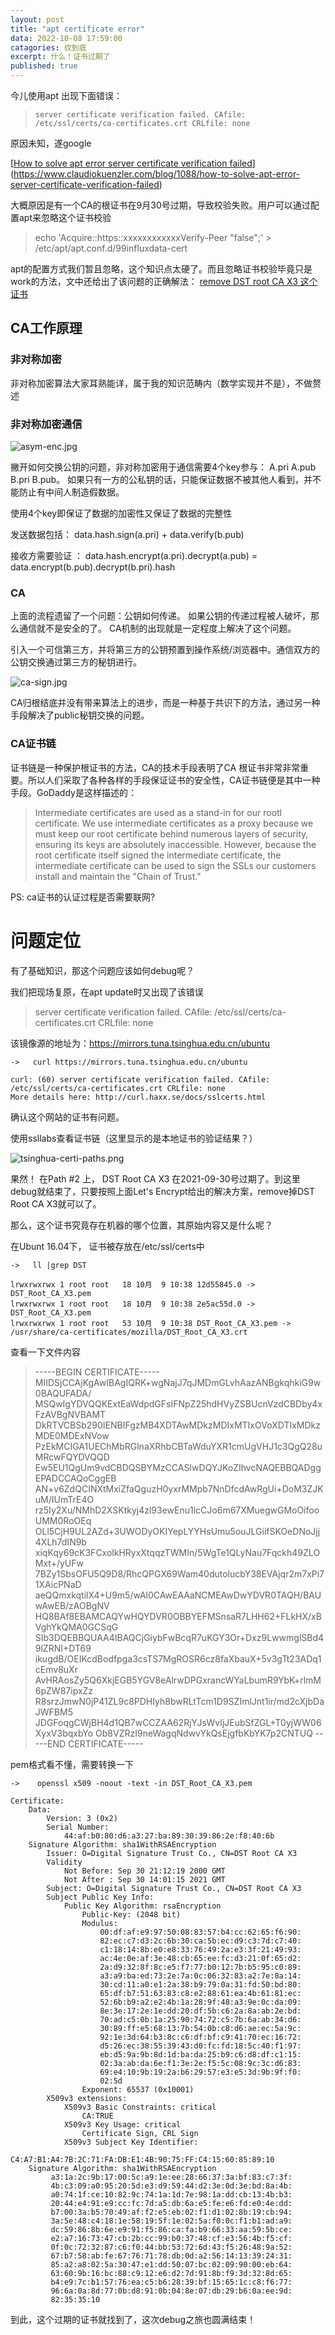 ```yaml
---
layout: post
title: "apt certificate error"
data: 2022-10-08 17:59:00
catagories: 纹到底
excerpt: 什么！证书过期了
published: true
---
```


今儿使用apt 出现下面错误：

> ```shell
> server certificate verification failed. CAfile: /etc/ssl/certs/ca-certificates.crt CRLfile: none
> ```

原因未知，遂google

[[How to solve apt error server certificate verification failed](https://www.claudiokuenzler.com/blog/1088/how-to-solve-apt-error-server-certificate-verification-failed)](https://www.claudiokuenzler.com/blog/1088/how-to-solve-apt-error-server-certificate-verification-failed)

大概原因是有一个CA的根证书在9月30号过期，导致校验失败。用户可以通过配置apt来忽略这个证书校验

> echo 'Acquire::https::xxxxxxxxxxxxVerify-Peer "false";' > /etc/apt/apt.conf.d/99influxdata-cert

apt的配置方式我们暂且忽略，这个知识点太硬了。而且忽略证书校验毕竟只是work的方法，文中还给出了该问题的正确解法： [remove DST root CA X3 这个证书](https://www.claudiokuenzler.com/blog/1135/lets-encrypt-root-ca-expired-git-server-certificate-verification-failed-x3)

## CA工作原理

### 非对称加密

非对称加密算法大家耳熟能详，属于我的知识范畴内（数学实现并不是），不做赘述

### 非对称加密通信

![asym-enc.jpg](https://s2.loli.net/2022/10/08/ImA6KVrxlayzOs9.jpg)

撇开如何交换公钥的问题，非对称加密用于通信需要4个key参与： A.pri  A.pub  B.pri  B.pub。 如果只有一方的公私钥的话，只能保证数据不被其他人看到，并不能防止有中间人制造假数据。

使用4个key即保证了数据的加密性又保证了数据的完整性

发送数据包括：   data.hash.sign(a.pri) + data.verify(b.pub)

接收方需要验证 ： data.hash.encrypt(a.pri).decrypt(a.pub) = data.encrypt(b.pub).decrypt(b.pri).hash

### CA

上面的流程遗留了一个问题：公钥如何传递。 如果公钥的传递过程被人破坏，那么通信就不是安全的了。 CA机制的出现就是一定程度上解决了这个问题。

引入一个可信第三方，并将第三方的公钥预置到操作系统/浏览器中。通信双方的公钥交换通过第三方的秘钥进行。

![ca-sign.jpg](https://s2.loli.net/2022/10/08/x9HlfEq1Du8ioPe.jpg)

CA归根结底并没有带来算法上的进步，而是一种基于共识下的方法，通过另一种手段解决了public秘钥交换的问题。

### CA证书链

证书链是一种保护根证书的方法，CA的技术手段表明了CA 根证书非常非常重要。所以人们采取了各种各样的手段保证证书的安全性，CA证书链便是其中一种手段。GoDaddy是这样描述的：

> Intermediate certificates are used as a stand-in for our rootl certificate. We use intermediate certificates as a proxy because we must keep our root certificate behind numerous layers of security, ensuring its keys are absolutely inaccessible.
> However, because the root certificate itself signed the intermediate certificate, the intermediate certificate can be used to sign the SSLs our customers install and maintain the "Chain of Trust."

PS: ca证书的认证过程是否需要联网?

# 问题定位

有了基础知识，那这个问题应该如何debug呢？

我们把现场复原，在apt update时又出现了该错误

> server certificate verification failed. CAfile: /etc/ssl/certs/ca-certificates.crt CRLfile: none

该镜像源的地址为：https://mirrors.tuna.tsinghua.edu.cn/ubuntu

```shell
->   curl https://mirrors.tuna.tsinghua.edu.cn/ubuntu

curl: (60) server certificate verification failed. CAfile: /etc/ssl/certs/ca-certificates.crt CRLfile: none
More details here: http://curl.haxx.se/docs/sslcerts.html
```

确认这个网站的证书有问题。

使用ssllabs查看证书链（这里显示的是本地证书的验证结果？）

![tsinghua-certi-paths.png](https://s2.loli.net/2022/10/08/GJqdI3VlYh6jogt.png)

果然！ 在Path #2 上， DST Root CA X3 在2021-09-30号过期了。到这里debug就结束了，只要按照上面Let's Encrypt给出的解决方案，remove掉DST Root CA X3就可以了。

那么，这个证书究竟存在机器的哪个位置，其原始内容又是什么呢？

在Ubunt 16.04下， 证书被存放在/etc/ssl/certs中

```shell
->   ll |grep DST

lrwxrwxrwx 1 root root   18 10月  9 10:38 12d55845.0 -> DST_Root_CA_X3.pem
lrwxrwxrwx 1 root root   18 10月  9 10:38 2e5ac55d.0 -> DST_Root_CA_X3.pem
lrwxrwxrwx 1 root root   53 10月  9 10:38 DST_Root_CA_X3.pem -> /usr/share/ca-certificates/mozilla/DST_Root_CA_X3.crt
```

查看一下文件内容

> -----BEGIN CERTIFICATE-----
> MIIDSjCCAjKgAwIBAgIQRK+wgNajJ7qJMDmGLvhAazANBgkqhkiG9w0BAQUFADA/
> MSQwIgYDVQQKExtEaWdpdGFsIFNpZ25hdHVyZSBUcnVzdCBDby4xFzAVBgNVBAMT
> DkRTVCBSb290IENBIFgzMB4XDTAwMDkzMDIxMTIxOVoXDTIxMDkzMDE0MDExNVow
> PzEkMCIGA1UEChMbRGlnaXRhbCBTaWduYXR1cmUgVHJ1c3QgQ28uMRcwFQYDVQQD
> Ew5EU1QgUm9vdCBDQSBYMzCCASIwDQYJKoZIhvcNAQEBBQADggEPADCCAQoCggEB
> AN+v6ZdQCINXtMxiZfaQguzH0yxrMMpb7NnDfcdAwRgUi+DoM3ZJKuM/IUmTrE4O
> rz5Iy2Xu/NMhD2XSKtkyj4zl93ewEnu1lcCJo6m67XMuegwGMoOifooUMM0RoOEq
> OLl5CjH9UL2AZd+3UWODyOKIYepLYYHsUmu5ouJLGiifSKOeDNoJjj4XLh7dIN9b
> xiqKqy69cK3FCxolkHRyxXtqqzTWMIn/5WgTe1QLyNau7Fqckh49ZLOMxt+/yUFw
> 7BZy1SbsOFU5Q9D8/RhcQPGX69Wam40dutolucbY38EVAjqr2m7xPi71XAicPNaD
> aeQQmxkqtilX4+U9m5/wAl0CAwEAAaNCMEAwDwYDVR0TAQH/BAUwAwEB/zAOBgNV
> HQ8BAf8EBAMCAQYwHQYDVR0OBBYEFMSnsaR7LHH62+FLkHX/xBVghYkQMA0GCSqG
> SIb3DQEBBQUAA4IBAQCjGiybFwBcqR7uKGY3Or+Dxz9LwwmglSBd49lZRNI+DT69
> ikugdB/OEIKcdBodfpga3csTS7MgROSR6cz8faXbauX+5v3gTt23ADq1cEmv8uXr
> AvHRAosZy5Q6XkjEGB5YGV8eAlrwDPGxrancWYaLbumR9YbK+rlmM6pZW87ipxZz
> R8srzJmwN0jP41ZL9c8PDHIyh8bwRLtTcm1D9SZImlJnt1ir/md2cXjbDaJWFBM5
> JDGFoqgCWjBH4d1QB7wCCZAA62RjYJsWvIjJEubSfZGL+T0yjWW06XyxV3bqxbYo
> Ob8VZRzI9neWagqNdwvYkQsEjgfbKbYK7p2CNTUQ
> -----END CERTIFICATE-----

pem格式看不懂，需要转换一下

```shell
->    openssl x509 -noout -text -in DST_Root_CA_X3.pem

Certificate:
    Data:
        Version: 3 (0x2)
        Serial Number:
            44:af:b0:80:d6:a3:27:ba:89:30:39:86:2e:f8:40:6b
    Signature Algorithm: sha1WithRSAEncryption
        Issuer: O=Digital Signature Trust Co., CN=DST Root CA X3
        Validity
            Not Before: Sep 30 21:12:19 2000 GMT
            Not After : Sep 30 14:01:15 2021 GMT
        Subject: O=Digital Signature Trust Co., CN=DST Root CA X3
        Subject Public Key Info:
            Public Key Algorithm: rsaEncryption
                Public-Key: (2048 bit)
                Modulus:
                    00:df:af:e9:97:50:08:83:57:b4:cc:62:65:f6:90:	
                    82:ec:c7:d3:2c:6b:30:ca:5b:ec:d9:c3:7d:c7:40:
                    c1:18:14:8b:e0:e8:33:76:49:2a:e3:3f:21:49:93:
                    ac:4e:0e:af:3e:48:cb:65:ee:fc:d3:21:0f:65:d2:
                    2a:d9:32:8f:8c:e5:f7:77:b0:12:7b:b5:95:c0:89:
                    a3:a9:ba:ed:73:2e:7a:0c:06:32:83:a2:7e:8a:14:
                    30:cd:11:a0:e1:2a:38:b9:79:0a:31:fd:50:bd:80:
                    65:df:b7:51:63:83:c8:e2:88:61:ea:4b:61:81:ec:
                    52:6b:b9:a2:e2:4b:1a:28:9f:48:a3:9e:0c:da:09:
                    8e:3e:17:2e:1e:dd:20:df:5b:c6:2a:8a:ab:2e:bd:
                    70:ad:c5:0b:1a:25:90:74:72:c5:7b:6a:ab:34:d6:
                    30:89:ff:e5:68:13:7b:54:0b:c8:d6:ae:ec:5a:9c:
                    92:1e:3d:64:b3:8c:c6:df:bf:c9:41:70:ec:16:72:
                    d5:26:ec:38:55:39:43:d0:fc:fd:18:5c:40:f1:97:
                    eb:d5:9a:9b:8d:1d:ba:da:25:b9:c6:d8:df:c1:15:
                    02:3a:ab:da:6e:f1:3e:2e:f5:5c:08:9c:3c:d6:83:
                    69:e4:10:9b:19:2a:b6:29:57:e3:e5:3d:9b:9f:f0:
                    02:5d
                Exponent: 65537 (0x10001)
        X509v3 extensions:
            X509v3 Basic Constraints: critical
                CA:TRUE
            X509v3 Key Usage: critical
                Certificate Sign, CRL Sign
            X509v3 Subject Key Identifier: 
                C4:A7:B1:A4:7B:2C:71:FA:DB:E1:4B:90:75:FF:C4:15:60:85:89:10
    Signature Algorithm: sha1WithRSAEncryption
         a3:1a:2c:9b:17:00:5c:a9:1e:ee:28:66:37:3a:bf:83:c7:3f:
         4b:c3:09:a0:95:20:5d:e3:d9:59:44:d2:3e:0d:3e:bd:8a:4b:
         a0:74:1f:ce:10:82:9c:74:1a:1d:7e:98:1a:dd:cb:13:4b:b3:
         20:44:e4:91:e9:cc:fc:7d:a5:db:6a:e5:fe:e6:fd:e0:4e:dd:
         b7:00:3a:b5:70:49:af:f2:e5:eb:02:f1:d1:02:8b:19:cb:94:
         3a:5e:48:c4:18:1e:58:19:5f:1e:02:5a:f0:0c:f1:b1:ad:a9:
         dc:59:86:8b:6e:e9:91:f5:86:ca:fa:b9:66:33:aa:59:5b:ce:
         e2:a7:16:73:47:cb:2b:cc:99:b0:37:48:cf:e3:56:4b:f5:cf:
         0f:0c:72:32:87:c6:f0:44:bb:53:72:6d:43:f5:26:48:9a:52:
         67:b7:58:ab:fe:67:76:71:78:db:0d:a2:56:14:13:39:24:31:
         85:a2:a8:02:5a:30:47:e1:dd:50:07:bc:02:09:90:00:eb:64:
         63:60:9b:16:bc:88:c9:12:e6:d2:7d:91:8b:f9:3d:32:8d:65:
         b4:e9:7c:b1:57:76:ea:c5:b6:28:39:bf:15:65:1c:c8:f6:77:
         96:6a:0a:8d:77:0b:d8:91:0b:04:8e:07:db:29:b6:0a:ee:9d:
         82:35:35:10
```

到此，这个过期的证书就找到了，这次debug之旅也圆满结束！